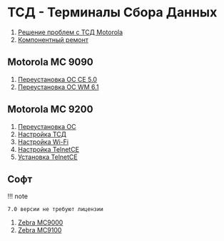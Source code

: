 # ТСД - Терминалы Сбора Данных

1.  [Решение проблем с ТСД Motorola](/docs/other/tsd/troubleshooting.md)
2.  [Компонентный ремонт](/docs/other/tsd/repair.md)

## Motorola MC 9090

1.  [Переустановка ОС CE 5.0](/docs/other/tsd/reinstall-os/ce5.md)
2.  [Переустановка ОС WM 6.1](/docs/other/tsd/reinstall-os/m61.md)


## Motorola MC 9200

 1. [Переустановка ОС](/docs/other/tsd/reinstall-os/ce7.md)
 2. [Настройка ТСД](/docsother/tsd/config-ce.md)
 3. [Настройка Wi-Fi](/docs/other/tsd/config-wifi.md)
 4. [Настройка TelnetCE](/docs/other/tsd/config-telnetce.md)
 5. [Установка TelnetCE](/docs/other/tsd/install-telnetce.md)

## Софт

!!! note

    7.0 версии не требуют лицензии

1.  [Zebra MC9000](http://www.wavelink.com/Zebra-MC9000-Emulators-downloads/)
2.  [Zebra MC9100](http://www.wavelink.com/Zebra-MC9100-Emulators-downloads/)